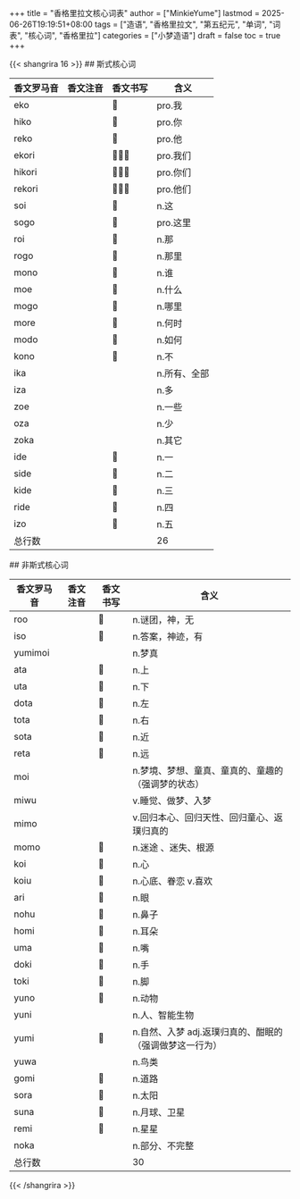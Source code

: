 +++
title = "香格里拉文核心词表"
author = ["MinkieYume"]
lastmod = 2025-06-26T19:19:51+08:00
tags = ["造语", "香格里拉文", "第五纪元", "单词", "词表", "核心词", "香格里拉"]
categories = ["小梦造语"]
draft = false
toc = true
+++

{{< shangrira 16 >}}
\## 斯式核心词

| 香文罗马音 | 香文注音 | 香文书写 | 含义    |
|-------|------|------|-------|
| eko    |      | 󰁷    | pro.我  |
| hiko   |      | 󰁸    | pro.你  |
| reko   |      | 󰁿    | pro.他  |
| ekori  |      | 󰁷󰁯󰀥  | pro.我们 |
| hikori |      | 󰁸󰁯󰀥  | pro.你们 |
| rekori |      | 󰁿󰁯󰀥  | pro.他们 |
| soi    |      | 󰂄    | n.这    |
| sogo   |      | 󰂁    | pro.这里 |
| roi    |      | 󰂅    | n.那    |
| rogo   |      | 󰂆    | n.那里  |
| mono   |      | 󰂂    | n.谁    |
| moe    |      | 󰁼    | n.什么  |
| mogo   |      | 󰁽    | n.哪里  |
| more   |      | 󰁾    | n.何时  |
| modo   |      | 󰁻    | n.如何  |
| kono   |      | 󰁺    | n.不    |
| ika    |      |      | n.所有、全部 |
| iza    |      |      | n.多    |
| zoe    |      |      | n.一些  |
| oza    |      |      | n.少    |
| zoka   |      |      | n.其它  |
| ide    |      | 󰂇    | n.一    |
| side   |      | 󰂈    | n.二    |
| kide   |      | 󰂉    | n.三    |
| ride   |      | 󰂊    | n.四    |
| izo    |      | 󰂋    | n.五    |
| 总行数 |      |      | 26      |

\## 非斯式核心词

| 香文罗马音 | 香文注音 | 香文书写 | 含义                            |
|-------|------|------|-------------------------------|
| roo     |      | 󰀁    | n.谜团，神，无                  |
| iso     |      | 󰀂    | n.答案，神迹，有                |
| yumimoi |      |      | n.梦真                          |
| ata     |      | 󰁱    | n.上                            |
| uta     |      | 󰁲    | n.下                            |
| dota    |      | 󰁳    | n.左                            |
| tota    |      | 󰁴    | n.右                            |
| sota    |      | 󰁵    | n.近                            |
| reta    |      | 󰁶    | n.远                            |
| moi     |      |      | n.梦境、梦想、童真、童真的、童趣的（强调梦的状态） |
| miwu    |      |      | v.睡觉、做梦、入梦              |
| mimo    |      |      | v.回归本心、回归天性、回归童心、返璞归真的 |
| momo    |      | 󰀮    | n.迷途 、迷失、根源             |
| koi     |      | 󰀆    | n.心                            |
| koiu    |      | 󰀈    | n.心底、眷恋 v.喜欢             |
| ari     |      | 󰀅    | n.眼                            |
| nohu    |      | 󰀩    | n.鼻子                          |
| homi    |      | 󰀚    | n.耳朵                          |
| uma     |      | 󰀃    | n.嘴                            |
| doki    |      | 󰀕    | n.手                            |
| toki    |      | 󰀐    | n.脚                            |
| yuno    |      | 󰂃    | n.动物                          |
| yuni    |      |      | n.人、智能生物                  |
| yumi    |      | 󰁇    | n.自然、入梦 adj.返璞归真的、酣眠的（强调做梦这一行为） |
| yuwa    |      |      | n.鸟类                          |
| gomi    |      | 󰁑    | n.道路                          |
| sora    |      | 󰀤    | n.太阳                          |
| suna    |      | 󰀋    | n.月球、卫星                    |
| remi    |      | 󰂀    | n.星星                          |
| noka    |      |      | n.部分、不完整                  |
| 总行数  |      |      | 30                              |
{{< /shangrira >}}
